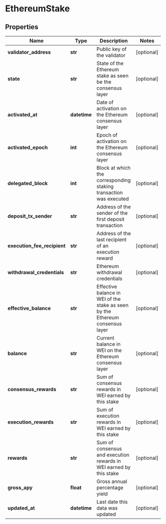 # EthereumStake


## Properties
Name | Type | Description | Notes
------------ | ------------- | ------------- | -------------
**validator_address** | **str** | Public key of the validator | [optional] 
**state** | **str** | State of the Ethereum stake as seen be the consensus layer | [optional] 
**activated_at** | **datetime** | Date of activation on the Ethereum consensus layer | [optional] 
**activated_epoch** | **int** | Epoch of activation on the Ethereum consensus layer | [optional] 
**delegated_block** | **int** | Block at which the corresponding staking transaction was executed | [optional] 
**deposit_tx_sender** | **str** | Address of the sender of the first deposit transaction | [optional] 
**execution_fee_recipient** | **str** | Address of the last recipient of an execution reward | [optional] 
**withdrawal_credentials** | **str** | Ethereum withdrawal credentials | [optional] 
**effective_balance** | **str** | Effective balance in WEI of the stake as seen by the Ethereum consensus layer | [optional] 
**balance** | **str** | Current balance in WEI on the Ethereum consensus layer | [optional] 
**consensus_rewards** | **str** | Sum of consensus rewards in WEI earned by this stake | [optional] 
**execution_rewards** | **str** | Sum of execution rewards in WEI earned by this stake | [optional] 
**rewards** | **str** | Sum of consensus and execution rewards in WEI earned by this stake | [optional] 
**gross_apy** | **float** | Gross annual percentage yield | [optional] 
**updated_at** | **datetime** | Last date this data was updated | [optional] 


